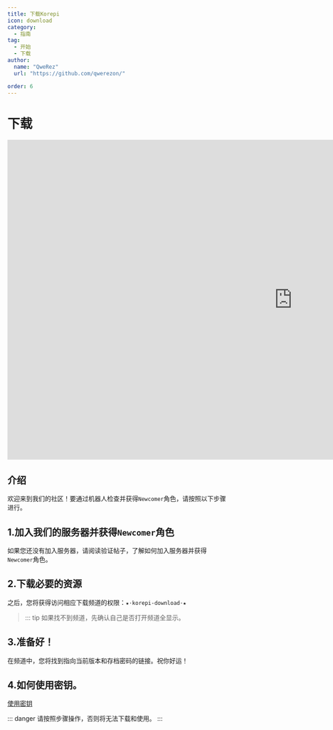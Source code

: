 ```yaml
---
title: 下载Korepi
icon: download
category:
  - 指南
tag:
  - 开始
  - 下载
author:
  name: "QweRez"
  url: "https://github.com/qwerezon/"

order: 6
---
```


# 下载

<div class="iframe-container"><iframe width="1280" height="720" src="https://www.youtube.com/embed/Mxspp5FsVEE" title="How to download Korepi" frameborder="0" allow="accelerometer; autoplay; clipboard-write; encrypted-media; gyroscope; picture-in-picture; web-share" referrerpolicy="strict-origin-when-cross-origin" allowfullscreen></iframe></div>

## 介绍

欢迎来到我们的社区！要通过机器人检查并获得`Newcomer`角色，请按照以下步骤进行。

##  1.加入我们的服务器并获得`Newcomer`角色

如果您还没有加入服务器，请阅读验证帖子，了解如何加入服务器并获得`Newcomer`角色。


##  2.下载必要的资源

之后，您将获得访问相应下载频道的权限：`★⋅korepi-download⋅★` 
>::: tip 如果找不到频道，先确认自己是否打开频道全显示。

##  3.准备好！

在频道中，您将找到指向当前版本和存档密码的链接。祝你好运！
##  4.如何使用密钥。
 [使用密钥](../guide/key-use.md)

::: danger 请按照步骤操作，否则将无法下载和使用。
:::